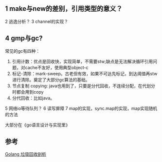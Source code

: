 ## 1 make与new的差别，引用类型的意义？
2 逃逸分析？
3 channel的实现？
## 4 gmp与gc?
常见的gc有四种：
1. 引用计数：优点是回收快，实现简单，不需要stw;缺点是无法解决循环引用问题，对cache不友好，使用典型object-c
2. 标记-清除：mark-sweep。古老但有效，如果不可达先标记，到达阈值再stw进行清除。奠定了大部分gc算法的基础。
3. 节点复制 copying: java也用到了，只要是分代回收，不连续分配，在代划分时都会用到copy
4. 分代回收：比如java。



5 网络io等待队列？
6 读写屏障
7 map的实现，sync.map的实现，map实现随机的方法

大部分在《go语言设计与实现里》


## 参考

[Golang 垃圾回收剖析](http://legendtkl.com/2017/04/28/golang-gc/)